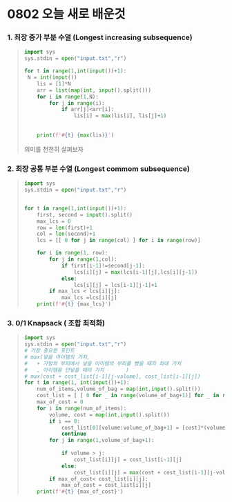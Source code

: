 #  0802 오늘 새로 배운것

### 1. 최장 증가 부분 수열 (Longest increasing subsequence)

> ```python
> import sys
> sys.stdin = open("input.txt","r")
> 
> for t in range(1,int(input())+1):
>  N = int(input())
>     lis = [1]*N
>     arr = list(map(int, input().split()))
>     for i in range(1,N): 
>         for j in range(i):
>             if arr[j]<arr[i]:
>                 lis[i] = max(lis[i], lis[j]+1)
>         
>     
>     print(f'#{t} {max(lis)}')
>    ```
> 
>의미를 천천히 살펴보자

### 2. 최장 공통 부분 수열 (Longest commom subsequence)



> ```python
> import sys
> sys.stdin = open("input.txt","r")
> 
> 
> for t in range(1,int(input())+1):
>     first, second = input().split()
>     max_lcs = 0
>     row = len(first)+1
>     col = len(second)+1
>     lcs = [[ 0 for j in range(col) ] for i in range(row)]
> 
>     for i in range(1, row):
>         for j in range(1,col):
>             if first[i-1]!=second[j-1]:
>                 lcs[i][j] = max(lcs[i-1][j],lcs[i][j-1])
>             else:
>                 lcs[i][j] = lcs[i-1][j-1]+1
>         if max_lcs < lcs[i][j]:
>             max_lcs =lcs[i][j]
>     print(f'#{t} {max_lcs}')
> 
> ```
>



### 3. 0/1 Knapsack ( 조합 최적화)

> ```python
> import sys
> sys.stdin = open("input.txt","r")
> # 가장 중요한 포인트
> # max(넣을 아이템의 가치,
> #   + 가방의 부피에서 넣을 아이템의 부피를 뺐을 때의 최대 가치
> #   , 아이템을 안넣을 때의 가치       )
> # max(cost + cost_list[i-1][j-volume], cost_list[i-1][j])
> for t in range(1, int(input())+1):
>     num_of_items,volume_of_bag = map(int,input().split())
>     cost_list = [ [ 0 for _ in range(volume_of_bag+1)] for _ in range(num_of_items)]
>     max_of_cost = 0
>     for i in range(num_of_items):
>         volume, cost = map(int,input().split())
>         if i == 0:
>             cost_list[0][volume:volume_of_bag+1] = [cost]*(volume_of_bag-volume+1)
>             continue
>         for j in range(1,volume_of_bag+1):
>             
>             if volume > j:
>                 cost_list[i][j] = cost_list[i-1][j]
>             else:
>                 cost_list[i][j] = max(cost + cost_list[i-1][j-volume], cost_list[i-1][j])
>         if max_of_cost< cost_list[i][j]:
>             max_of_cost = cost_list[i][j]
>     print(f'#{t} {max_of_cost}')
> ```
>
> 